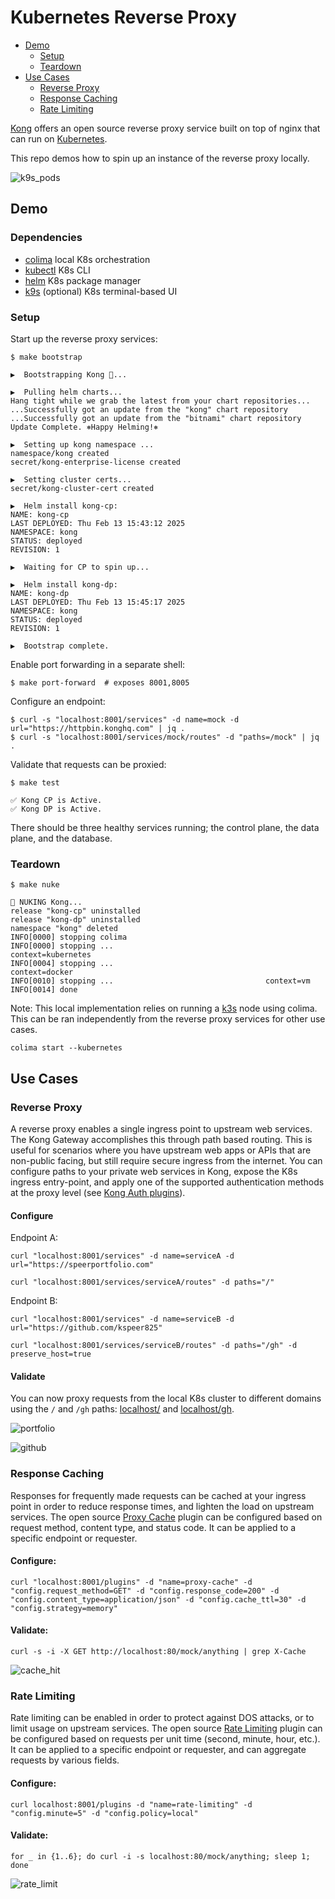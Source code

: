 # Kubernetes Reverse Proxy
- [Demo](#demo)
  - [Setup](#setup)
  - [Teardown](#teardown)
- [Use Cases](#use-cases)
  - [Reverse Proxy](#reverse-proxy)
  - [Response Caching](#response-caching)
  - [Rate Limiting](#rate-limiting)

[Kong](https://konghq.com/) offers an open source reverse proxy service built on top of nginx that can run on [Kubernetes](https://docs.konghq.com/gateway/3.8.x/install/kubernetes/proxy/).

This repo demos how to spin up an instance of the reverse proxy locally.

![k9s_pods](./images/k9s-pods.png)

## Demo

### Dependencies
* [colima](https://github.com/abiosoft/colima) local K8s orchestration
* [kubectl](https://kubernetes.io/docs/tasks/tools/install-kubectl-macos/) K8s CLI
* [helm](https://helm.sh/docs/intro/quickstart/) K8s package manager
* [k9s](https://k9scli.io/) (optional) K8s terminal-based UI

### Setup
Start up the reverse proxy services:
```
$ make bootstrap

▶️  Bootstrapping Kong 🦍...

▶️  Pulling helm charts...
Hang tight while we grab the latest from your chart repositories...
...Successfully got an update from the "kong" chart repository
...Successfully got an update from the "bitnami" chart repository
Update Complete. ⎈Happy Helming!⎈

▶️  Setting up kong namespace ...
namespace/kong created
secret/kong-enterprise-license created

▶️  Setting cluster certs...
secret/kong-cluster-cert created

▶️  Helm install kong-cp:
NAME: kong-cp
LAST DEPLOYED: Thu Feb 13 15:43:12 2025
NAMESPACE: kong
STATUS: deployed
REVISION: 1

▶️  Waiting for CP to spin up...

▶️  Helm install kong-dp:
NAME: kong-dp
LAST DEPLOYED: Thu Feb 13 15:45:17 2025
NAMESPACE: kong
STATUS: deployed
REVISION: 1

▶️  Bootstrap complete.
```

Enable port forwarding in a separate shell:
```
$ make port-forward  # exposes 8001,8005
```
Configure an endpoint:
```
$ curl -s "localhost:8001/services" -d name=mock -d url="https://httpbin.konghq.com" | jq .
$ curl -s "localhost:8001/services/mock/routes" -d "paths=/mock" | jq .
```
Validate that requests can be proxied:
```
$ make test

✅ Kong CP is Active.
✅ Kong DP is Active.
```
There should be three healthy services running; the control plane, the data plane, and the database.

### Teardown
```
$ make nuke

🧨 NUKING Kong...
release "kong-cp" uninstalled
release "kong-dp" uninstalled
namespace "kong" deleted
INFO[0000] stopping colima
INFO[0000] stopping ...                                  context=kubernetes
INFO[0004] stopping ...                                  context=docker
INFO[0010] stopping ...                                  context=vm
INFO[0014] done
```

Note: This local implementation relies on running a [k3s](https://k3s.io/) node using colima. This can be ran independently from the reverse proxy services for other use cases.
```
colima start --kubernetes
```

## Use Cases

### Reverse Proxy

A reverse proxy enables a single ingress point to upstream web services. The Kong Gateway accomplishes this through path based routing. This is useful for scenarios where you have upstream web apps or APIs that are non-public facing, but still require secure ingress from the internet. You can configure paths to your private web services in Kong, expose the K8s ingress entry-point, and apply one of the supported authentication methods at the proxy level (see [Kong Auth plugins](https://docs.konghq.com/hub/?tier=free&category=authentication)).

#### Configure
Endpoint A:
```
curl "localhost:8001/services" -d name=serviceA -d url="https://speerportfolio.com"

curl "localhost:8001/services/serviceA/routes" -d paths="/"
```

Endpoint B:
```
curl "localhost:8001/services" -d name=serviceB -d url="https://github.com/kspeer825"

curl "localhost:8001/services/serviceB/routes" -d paths="/gh" -d preserve_host=true
```

#### Validate

You can now proxy requests from the local K8s cluster to different domains using the `/` and `/gh` paths: [localhost/](https://localhost/) and [localhost/gh](https://localhost/gh).

![portfolio](./images/portfolio.png)

![github](./images/github.png)

### Response Caching

Responses for frequently made requests can be cached at your ingress point in order to reduce response times, and lighten the load on upstream services. The open source [Proxy Cache](https://docs.konghq.com/hub/kong-inc/proxy-cache/) plugin can be configured based on request method, content type, and status code. It can be applied to a specific endpoint or requester.

#### Configure:
```
curl "localhost:8001/plugins" -d "name=proxy-cache" -d "config.request_method=GET" -d "config.response_code=200" -d "config.content_type=application/json" -d "config.cache_ttl=30" -d "config.strategy=memory"
```

#### Validate:
```
curl -s -i -X GET http://localhost:80/mock/anything | grep X-Cache
```

![cache_hit](./images/cache-hit.png)


### Rate Limiting

Rate limiting can be enabled in order to protect against DOS attacks, or to limit usage on upstream services. The open source [Rate Limiting](https://docs.konghq.com/hub/kong-inc/rate-limiting/) plugin can be configured based on requests per unit time (second, minute, hour, etc.). It can be applied to a specific endpoint or requester, and can aggregate requests by various fields.

#### Configure:
```
curl localhost:8001/plugins -d "name=rate-limiting" -d "config.minute=5" -d "config.policy=local"

```

#### Validate:
```
for _ in {1..6}; do curl -i -s localhost:80/mock/anything; sleep 1; done
```

![rate_limit](./images/rate-limit.png)
